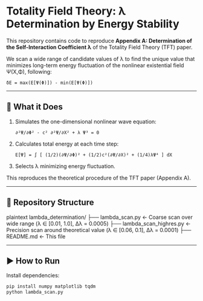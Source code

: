 # Totality Field Theory: λ Determination by Energy Stability

This repository contains code to reproduce **Appendix A: Determination of the Self-Interaction Coefficient λ** of the Totality Field Theory (TFT) paper.

We scan a wide range of candidate values of λ to find the unique value that minimizes long-term energy fluctuation of the nonlinear existential field Ψ(X,Φ), following:

    δE = max(E[Ψ(Φ)]) - min(E[Ψ(Φ)])

---

## 🧪 What it Does

1. Simulates the one-dimensional nonlinear wave equation:

       ∂²Ψ/∂Φ² - c² ∂²Ψ/∂X² + λ Ψ³ = 0

2. Calculates total energy at each time step:

       E[Ψ] = ∫ [ (1/2)(∂Ψ/∂Φ)² + (1/2)c²(∂Ψ/∂X)² + (1/4)λΨ⁴ ] dX

3. Selects λ minimizing energy fluctuation.

This reproduces the theoretical procedure of the TFT paper (Appendix A).

---

## 📁 Repository Structure

plaintext
lambda_determination/
├── lambda_scan.py   ← Coarse scan over wide range (λ ∈ [0.01, 1.0], Δλ = 0.0005)
├── lambda_scan_highres.py  ← Precision scan around theoretical value (λ ∈ [0.06, 0.1], Δλ = 0.0001)
├── README.md               ← This file

---

## ▶️ How to Run

Install dependencies:

```bash
pip install numpy matplotlib tqdm
python lambda_scan.py
